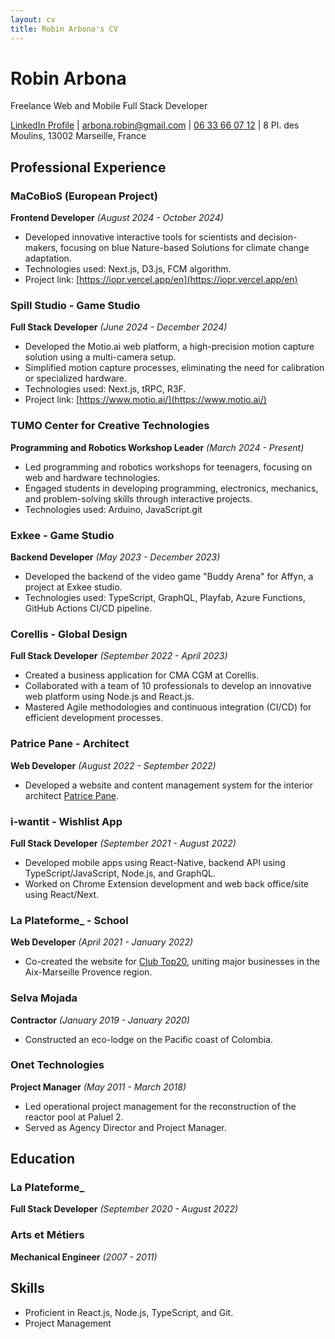 ```yaml
---
layout: cv
title: Robin Arbona's CV
---
```


# Robin Arbona
Freelance Web and Mobile Full Stack Developer

<div id="webaddress">
<a href="https://www.linkedin.com/in/robin-arbona-7669761a2/">LinkedIn Profile</a>
| <a href="mailto:arbona.robin@gmail.com">arbona.robin@gmail.com</a>
| <a href="tel:+33633660712">06 33 66 07 12</a>
| 8 Pl. des Moulins, 13002 Marseille, France
</div>

## Professional Experience

### MaCoBioS (European Project)
**Frontend Developer** *(August 2024 - October 2024)*
- Developed innovative interactive tools for scientists and decision-makers, focusing on blue Nature-based Solutions for climate change adaptation.
- Technologies used: Next.js, D3.js, FCM algorithm.
- Project link: [https://iopr.vercel.app/en](https://iopr.vercel.app/en)

### Spill Studio - Game Studio
**Full Stack Developer** *(June 2024 - December 2024)*
- Developed the Motio.ai web platform, a high-precision motion capture solution using a multi-camera setup.
- Simplified motion capture processes, eliminating the need for calibration or specialized hardware.
- Technologies used: Next.js, tRPC, R3F.
- Project link: [https://www.motio.ai/](https://www.motio.ai/)

### TUMO Center for Creative Technologies
**Programming and Robotics Workshop Leader** *(March 2024 - Present)*
- Led programming and robotics workshops for teenagers, focusing on web and hardware technologies.
- Engaged students in developing programming, electronics, mechanics, and problem-solving skills through interactive projects.
- Technologies used: Arduino, JavaScript.git

### Exkee - Game Studio
**Backend Developer** *(May 2023 - December 2023)*
- Developed the backend of the video game "Buddy Arena" for Affyn, a project at Exkee studio.
- Technologies used: TypeScript, GraphQL, Playfab, Azure Functions, GitHub Actions CI/CD pipeline.

### Corellis - Global Design
**Full Stack Developer** *(September 2022 - April 2023)*
- Created a business application for CMA CGM at Corellis.
- Collaborated with a team of 10 professionals to develop an innovative web platform using Node.js and React.js.
- Mastered Agile methodologies and continuous integration (CI/CD) for efficient development processes.

### Patrice Pane - Architect
**Web Developer** *(August 2022 - September 2022)*
- Developed a website and content management system for the interior architect [Patrice Pane](https://www.patricepane.com/).

### i-wantit - Wishlist App
**Full Stack Developer** *(September 2021 - August 2022)*
- Developed mobile apps using React-Native, backend API using TypeScript/JavaScript, Node.js, and GraphQL.
- Worked on Chrome Extension development and web back office/site using React/Next.

### La Plateforme_ - School
**Web Developer** *(April 2021 - January 2022)*
- Co-created the website for [Club Top20](https://clubtop20.com/), uniting major businesses in the Aix-Marseille Provence region.

### Selva Mojada
**Contractor** *(January 2019 - January 2020)*
- Constructed an eco-lodge on the Pacific coast of Colombia.

### Onet Technologies
**Project Manager** *(May 2011 - March 2018)*
- Led operational project management for the reconstruction of the reactor pool at Paluel 2.
- Served as Agency Director and Project Manager.

## Education

### La Plateforme_
**Full Stack Developer** *(September 2020 - August 2022)*

### Arts et Métiers
**Mechanical Engineer** *(2007 - 2011)*

## Skills

- Proficient in React.js, Node.js, TypeScript, and Git.
- Project Management

<!-- ### Footer

Last updated: [Date] -->
